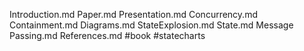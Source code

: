 Introduction.md
Paper.md
Presentation.md
Concurrency.md
Containment.md
Diagrams.md
StateExplosion.md
State.md
Message Passing.md
References.md
#book
#statecharts 